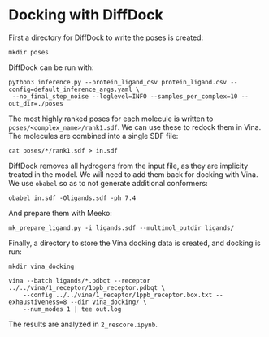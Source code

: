 # Docking with DiffDock

First a directory for DiffDock to write the poses is created:

```
mkdir poses
```

DiffDock can be run with:

```
python3 inference.py --protein_ligand_csv protein_ligand.csv --config=default_inference_args.yaml \
 --no_final_step_noise --loglevel=INFO --samples_per_complex=10 --out_dir=./poses
```

The most highly ranked poses for each molecule is written to `poses/<complex_name>/rank1.sdf`. We can use these to redock them in Vina. The molecules are combined into a single SDF file:

```
cat poses/*/rank1.sdf > in.sdf
```

DiffDock removes all hydrogens from the input file, as they are implicity treated in the model. We will need to add them back for docking with Vina. We use `obabel` so as to not generate additional conformers:

```
obabel in.sdf -Oligands.sdf -ph 7.4
```

And prepare them with Meeko:

```
mk_prepare_ligand.py -i ligands.sdf --multimol_outdir ligands/
```

Finally, a directory to store the Vina docking data is created, and docking is run:

```
mkdir vina_docking

vina --batch ligands/*.pdbqt --receptor ../../vina/1_receptor/1ppb_receptor.pdbqt \
    --config ../../vina/1_receptor/1ppb_receptor.box.txt --exhaustiveness=8 --dir vina_docking/ \
    --num_modes 1 | tee out.log
```

The results are analyzed in `2_rescore.ipynb`.
